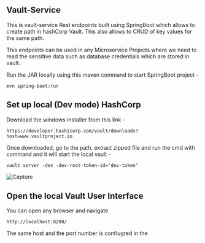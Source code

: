 ## Vault-Service

This is vault-service Rest endpoints built using SpringBoot which allows to create path in hashCorp Vault. This also allows to CRUD of key values for the same path.

This endpoints can be used in any Microservice Projects where we need to read the sensitive data such as database credentials which are stored in vault.

Run the JAR locally using this maven command to start SpringBoot project - 
```
mvn spring-boot:run
```

## Set up local (Dev mode) HashCorp 

Download the windows installer from this link - 

```
https://developer.hashicorp.com/vault/downloads?host=www.vaultproject.io
```

Once downloaded, go to the path, extract zipped file and run the cmd with command and it will start the local vault -

```
vault server -dev -dev-root-token-id="dev-token"
```
![Capture](https://user-images.githubusercontent.com/8009104/214834062-dfff2c42-f3de-42e3-9e92-2c07a29599bb.JPG)

## Open the local Vault User Interface 

You can open any browser and navigate 

```
http://localhost:8200/
```
The same host and the port number is confiugred in the 





